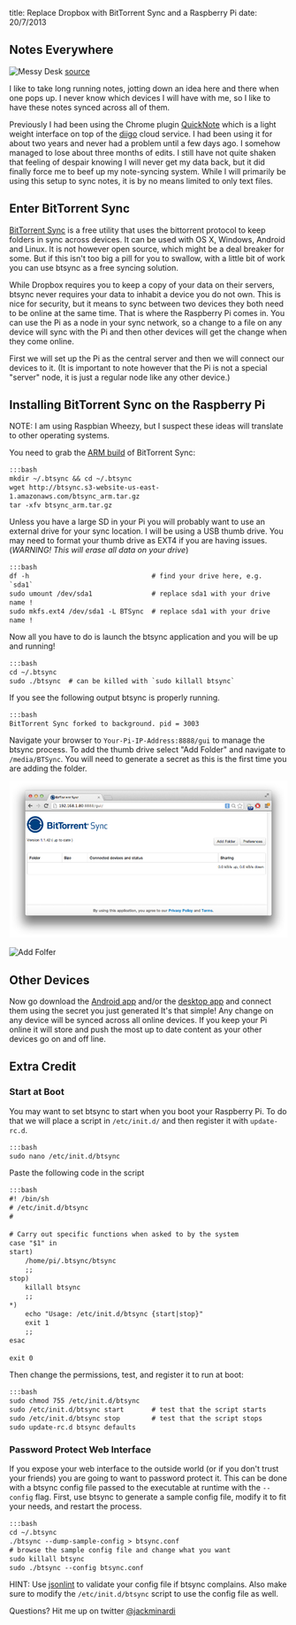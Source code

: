 title: Replace Dropbox with BitTorrent Sync and a Raspberry Pi
date: 20/7/2013

## Notes Everywhere

![Messy Desk](|filename|/images/messy-desk.png)
[source](http://www.flickr.com/photos/jazzmasterson/278672002/)

I like to take long running notes, jotting down an idea here and there when
one pops up. I never know which devices I will have with me, so I like to have
these notes synced across all of them.

Previously I had been using the Chrome plugin
[QuickNote](https://chrome.google.com/webstore/detail/quick-note/mijlebbfndhelmdpmllgcfadlkankhok?hl=en-US)
which is a light weight interface on top of the [diigo](http://www.diigo.com)
cloud service. I had been using it for about two years and never had a problem
until a few days ago. I somehow managed to lose about three months of edits. I
still have not quite shaken that feeling of despair knowing I will never get my
data back, but it did finally force me to beef up my note-syncing system.
While I will primarily be using this setup to sync notes, it is by no means
limited to only text files.

## Enter BitTorrent Sync

[BitTorrent Sync](http://labs.bittorrent.com/experiments/sync.html) is a free
utility that uses the bittorrent protocol to keep folders in sync across
devices. It can be used with OS X, Windows, Android and Linux. It is not
however open source, which might be a deal breaker for some.  But if this 
isn't too big a pill for you to swallow, with a little bit of work you can use
btsync as a free syncing solution.

While Dropbox requires you to keep a copy of your data on their servers, 
btsync never requires your data to inhabit a device you do not own.
This is nice for security, but it means to sync between two devices they both
need to be online at the same time. That is where the Raspberry Pi comes in.
You can use the Pi as a node in your sync network, so a change to a file on any
device will sync with the Pi and then other devices will get the change when
they come online.

First we will set up the Pi as the central server and then we will connect our
devices to it. (It is important to note however that the Pi is not a special
"server" node, it is just a regular node like any other device.)

## Installing BitTorrent Sync on the Raspberry Pi

NOTE: I am using Raspbian Wheezy, but I suspect these ideas will translate to
other operating systems.

You need to grab the [ARM
build](http://btsync.s3-website-us-east-1.amazonaws.com/btsync_arm.tar.gz) of
BitTorrent Sync:

    :::bash
    mkdir ~/.btsync && cd ~/.btsync
    wget http://btsync.s3-website-us-east-1.amazonaws.com/btsync_arm.tar.gz
    tar -xfv btsync_arm.tar.gz

Unless you have a large SD in your Pi you will probably want to use an external
drive for your sync location. I will be using a USB thumb drive. You may need
to format your thumb drive as EXT4 if you are having issues. (*WARNING! This
will erase all data on your drive*)

    :::bash
    df -h                               # find your drive here, e.g. `sda1`
    sudo umount /dev/sda1               # replace sda1 with your drive name !
    sudo mkfs.ext4 /dev/sda1 -L BTSync  # replace sda1 with your drive name !

Now all you have to do is launch the btsync application and you will be up and
running!

    :::bash
    cd ~/.btsync
    sudo ./btsync  # can be killed with `sudo killall btsync`

If you see the following output btsync is properly running.

    :::bash
    BitTorrent Sync forked to background. pid = 3003

Navigate your browser to `Your-Pi-IP-Address:8888/gui` to manage the btsync
process. To add the thumb drive select "Add Folder" and navigate to
`/media/BTSync`. You will need to generate a secret as this is the first time
you are adding the folder.

<img src='/static/images/btsync-web-interface.png' id='borderless'>

![Add Folfer](|filename|/images/add-folder.png)

## Other Devices

Now go download the
[Android app](https://play.google.com/store/apps/details?id=com.bittorrent.sync)
and/or the [desktop app](http://labs.bittorrent.com/experiments/sync.html) and
connect them using the secret you just generated It's that simple! Any change
on any device will be synced across all online devices. If you keep your Pi
online it will store and push the most up to date content as your other devices
go on and off line.

## Extra Credit

### Start at Boot

You may want to set btsync to start when you boot your Raspberry Pi. To do that
we will place a script in `/etc/init.d/` and then register it with
`update-rc.d`.

    :::bash
    sudo nano /etc/init.d/btsync

Paste the following code in the script

    :::bash
    #! /bin/sh
    # /etc/init.d/btsync
    #

    # Carry out specific functions when asked to by the system
    case "$1" in
    start)
        /home/pi/.btsync/btsync
        ;;
    stop)
        killall btsync
        ;;
    *)
        echo "Usage: /etc/init.d/btsync {start|stop}"
        exit 1
        ;;
    esac

    exit 0

Then change the permissions, test, and register it to run at boot:

    :::bash
    sudo chmod 755 /etc/init.d/btsync
    sudo /etc/init.d/btsync start       # test that the script starts
    sudo /etc/init.d/btsync stop        # test that the script stops
    sudo update-rc.d btsync defaults

### Password Protect Web Interface

If you expose your web interface to the outside world (or if you don't trust
your friends) you are going to want to password protect it.  This can be done
with a btsync config file passed to the executable at runtime with the
`--config` flag. First, use btsync to generate a sample config file, modify it
to fit your needs, and restart the process.

    :::bash
    cd ~/.btsync
    ./btsync --dump-sample-config > btsync.conf
    # browse the sample config file and change what you want
    sudo killall btsync
    sudo ./btsync --config btsync.conf

HINT: Use [jsonlint](http://jsonlint.com/) to validate your config file if
btsync complains. Also make sure to modify the `/etc/init.d/btsync` script to
use the config file as well.

Questions? Hit me up on twitter
[@jackminardi](http://www.twitter.com/jackminardi)
